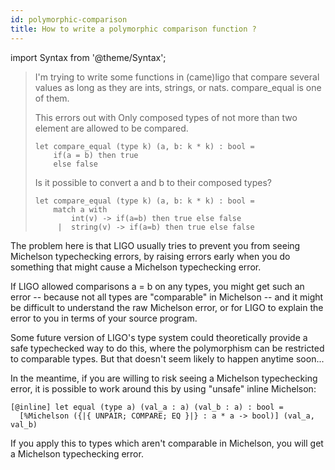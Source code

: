 ```yaml
---
id: polymorphic-comparison
title: How to write a polymorphic comparison function ?
---
```


import Syntax from '@theme/Syntax';

> I'm trying to write some functions in (came)ligo that compare several values as long as they are ints, strings, or nats. compare_equal is one of them.
> 
> This errors out with Only composed types of not more than two element are allowed to be compared.
> 
> ```cameligo
> let compare_equal (type k) (a, b: k * k) : bool =
>     if(a = b) then true
>     else false
> ```
> 
> Is it possible to convert a and b to their composed types?
> 
> ```cameligo
> let compare_equal (type k) (a, b: k * k) : bool =
>     match a with
>         int(v) -> if(a=b) then true else false
>      |  string(v) -> if(a=b) then true else false
> ```
>


The problem here is that LIGO usually tries to prevent you from seeing Michelson typechecking errors, by raising errors early when you do something that might cause a Michelson typechecking error.

If LIGO allowed comparisons a = b on any types, you might get such an error -- because not all types are "comparable" in Michelson -- and it might be difficult to understand the raw Michelson error, or for LIGO to explain the error to you in terms of your source program.

Some future version of LIGO's type system could theoretically provide a safe typechecked way to do this, where the polymorphism can be restricted to comparable types. But that doesn't seem likely to happen anytime soon...

In the meantime, if you are willing to risk seeing a Michelson typechecking error, it is possible to work around this by using "unsafe" inline Michelson:

```cameligo
[@inline] let equal (type a) (val_a : a) (val_b : a) : bool =
  [%Michelson ({|{ UNPAIR; COMPARE; EQ }|} : a * a -> bool)] (val_a, val_b)
```

If you apply this to types which aren't comparable in Michelson, you will get a Michelson typechecking error.
